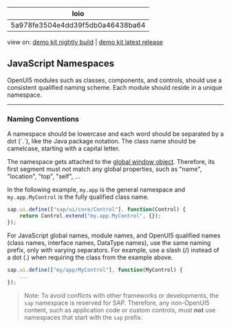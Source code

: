 <!-- loio5a978fe3504e4dd39f5db0a46438ba64 -->

| loio |
| -----|
| 5a978fe3504e4dd39f5db0a46438ba64 |

<div id="loio">

view on: [demo kit nightly build](https://openui5nightly.hana.ondemand.com/#/topic/5a978fe3504e4dd39f5db0a46438ba64) | [demo kit latest release](https://openui5.hana.ondemand.com/#/topic/5a978fe3504e4dd39f5db0a46438ba64)</div>

## JavaScript Namespaces

OpenUI5 modules such as classes, components, and controls, should use a consistent qualified naming scheme. Each module should reside in a unique namespace.

***

### Naming Conventions

A namespace should be lowercase and each word should be separated by a dot \(\`.\`\), like the Java package notation. The class name should be camelcase, starting with a capital letter.

The namespace gets attached to the [global window object](https://developer.mozilla.org/en-US/docs/Web/API/Window). Therefore, its first segment must not match any global properties, such as "name", "location", "top", "self", ...

In the following example, `my.app` is the general namespace and `my.app.MyControl` is the fully qualified class name.

``` js
sap.ui.define(["sap/ui/core/Control"], function(Control) {
    return Control.extend("my.app.MyControl", {});
});
```

For JavaScript global names, module names, and OpenUI5 qualified names \(class names, interface names, DataType names\), use the same naming prefix, only with varying separators. For example, use a slash \(/\) instead of a dot \(.\) when requiring the class from the example above.

``` js
sap.ui.define(["my/app/MyControl"], function(MyControl) {
    ...
});
```

> Note:
> To avoid conflicts with other frameworks or developments, the `sap` namespace is reserved for SAP. Therefore, any non-OpenUI5 content, such as application code or custom controls, must **not** use namespaces that start with the `sap` prefix.
> 
> 

